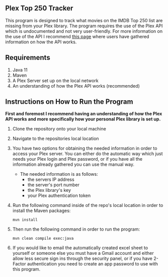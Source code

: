 ## Plex Top 250 Tracker

This program is designed to track what movies on the IMDB Top 250 list 
are missing from your Plex library. The program requires the use of the Plex
API which is undocumented and not very user-friendly. For more information on the
use of the API I recommend [this page](https://github.com/Arcanemagus/plex-api/wiki) 
where users have gathered information on how the API works.

## Requirements
1. Java 11
2. Maven
3. A Plex Server set up on the local network
4. An understanding of how the Plex API works (recommended)

## Instructions on How to Run the Program
**First and foremost I recommend having an understanding of how the Plex API works
and more specifically how your personal Plex library is set up.**

1. Clone the repository onto your local machine

2. Navigate to the repositories local location

3. You have two options for obtaining the needed information in order to access your Plex server. You can either do the automatic way which just needs your Plex login and Plex password, or if you have all the information already gathered you can use the manual way.
    * The needed information is as follows: 
        * the servers IP address
        * the server's port number
        * the Plex library's key
        * your Plex authentication token
    

4. Run the following command inside of the repo's local location in order
to install the Maven packages:
    ```
    mvn install
    ```
   
5. Then run the following command in order to run the program:
    ```
    mvn clean compile exec:java
    ```
   
6. If you would like to email the automatically created excel sheet to yourself or someone else
you must have a Gmail account and either allow less secure sign ins through the security panel, or
if you have 2-Factor authentication you need to create an app password to use with this program.

